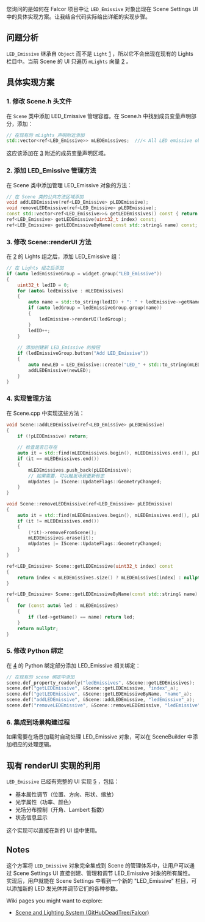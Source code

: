 您询问的是如何在 Falcor 项目中让 `LED_Emissive` 对象出现在 Scene Settings UI 中的具体实现方案。让我结合代码实际给出详细的实现步骤。

## 问题分析

`LED_Emissive` 继承自 `Object` 而不是 `Light` [1](#5-0) ，所以它不会出现在现有的 Lights 栏目中。当前 Scene 的 UI 只遍历 `mLights` 向量 [2](#5-1) 。

## 具体实现方案

### 1. 修改 Scene.h 头文件

在 `Scene` 类中添加 LED_Emissive 管理容器。在 Scene.h 中找到成员变量声明部分，添加：

```cpp
// 在现有的 mLights 声明附近添加
std::vector<ref<LED_Emissive>> mLEDEmissives;  ///< All LED emissive objects in the scene.
```

这应该添加在 [3](#5-2) 附近的成员变量声明区域。

### 2. 添加 LED_Emissive 管理方法

在 Scene 类中添加管理 LED_Emissive 对象的方法：

```cpp
// 在 Scene 类的公共方法区域添加
void addLEDEmissive(ref<LED_Emissive> pLEDEmissive);
void removeLEDEmissive(ref<LED_Emissive> pLEDEmissive);
const std::vector<ref<LED_Emissive>>& getLEDEmissives() const { return mLEDEmissives; }
ref<LED_Emissive> getLEDEmissive(uint32_t index) const;
ref<LED_Emissive> getLEDEmissiveByName(const std::string& name) const;
```

### 3. 修改 Scene::renderUI 方法

在 [2](#5-1) 的 Lights 组之后，添加 LED_Emissive 组：

```cpp
// 在 Lights 组之后添加
if (auto ledEmissiveGroup = widget.group("LED_Emissive"))
{
    uint32_t ledID = 0;
    for (auto& ledEmissive : mLEDEmissives)
    {
        auto name = std::to_string(ledID) + ": " + ledEmissive->getName();
        if (auto ledGroup = ledEmissiveGroup.group(name))
        {
            ledEmissive->renderUI(ledGroup);
        }
        ledID++;
    }
  
    // 添加创建新 LED_Emissive 的按钮
    if (ledEmissiveGroup.button("Add LED_Emissive"))
    {
        auto newLED = LED_Emissive::create("LED_" + std::to_string(mLEDEmissives.size()));
        addLEDEmissive(newLED);
    }
}
```

### 4. 实现管理方法

在 Scene.cpp 中实现这些方法：

```cpp
void Scene::addLEDEmissive(ref<LED_Emissive> pLEDEmissive)
{
    if (!pLEDEmissive) return;
  
    // 检查是否已存在
    auto it = std::find(mLEDEmissives.begin(), mLEDEmissives.end(), pLEDEmissive);
    if (it == mLEDEmissives.end())
    {
        mLEDEmissives.push_back(pLEDEmissive);
        // 如果需要，可以触发场景更新标志
        mUpdates |= IScene::UpdateFlags::GeometryChanged;
    }
}

void Scene::removeLEDEmissive(ref<LED_Emissive> pLEDEmissive)
{
    auto it = std::find(mLEDEmissives.begin(), mLEDEmissives.end(), pLEDEmissive);
    if (it != mLEDEmissives.end())
    {
        (*it)->removeFromScene();
        mLEDEmissives.erase(it);
        mUpdates |= IScene::UpdateFlags::GeometryChanged;
    }
}

ref<LED_Emissive> Scene::getLEDEmissive(uint32_t index) const
{
    return index < mLEDEmissives.size() ? mLEDEmissives[index] : nullptr;
}

ref<LED_Emissive> Scene::getLEDEmissiveByName(const std::string& name) const
{
    for (const auto& led : mLEDEmissives)
    {
        if (led->getName() == name) return led;
    }
    return nullptr;
}
```

### 5. 修改 Python 绑定

在 [4](#5-3) 的 Python 绑定部分添加 LED_Emissive 相关绑定：

```cpp
// 在现有的 scene 绑定中添加
scene.def_property_readonly("ledEmissives", &Scene::getLEDEmissives);
scene.def("getLEDEmissive", &Scene::getLEDEmissive, "index"_a);
scene.def("getLEDEmissive", &Scene::getLEDEmissiveByName, "name"_a);
scene.def("addLEDEmissive", &Scene::addLEDEmissive, "ledEmissive"_a);
scene.def("removeLEDEmissive", &Scene::removeLEDEmissive, "ledEmissive"_a);
```

### 6. 集成到场景构建过程

如果需要在场景加载时自动处理 LED_Emissive 对象，可以在 SceneBuilder 中添加相应的处理逻辑。

## 现有 renderUI 实现的利用

`LED_Emissive` 已经有完整的 UI 实现 [5](#5-4) ，包括：

- 基本属性调节（位置、方向、形状、缩放）
- 光学属性（功率、颜色）
- 光场分布控制（开角、Lambert 指数）
- 状态信息显示

这个实现可以直接在新的 UI 组中使用。

## Notes

这个方案将 `LED_Emissive` 对象完全集成到 Scene 的管理体系中，让用户可以通过 Scene Settings UI 直接创建、管理和调节 LED_Emissive 对象的所有属性。实现后，用户就能在 Scene Settings 中看到一个新的 "LED_Emissive" 栏目，可以添加新的 LED 发光体并调节它们的各种参数。

Wiki pages you might want to explore:

- [Scene and Lighting System (GitHubDeadTree/Falcor)](/wiki/GitHubDeadTree/Falcor#4)
